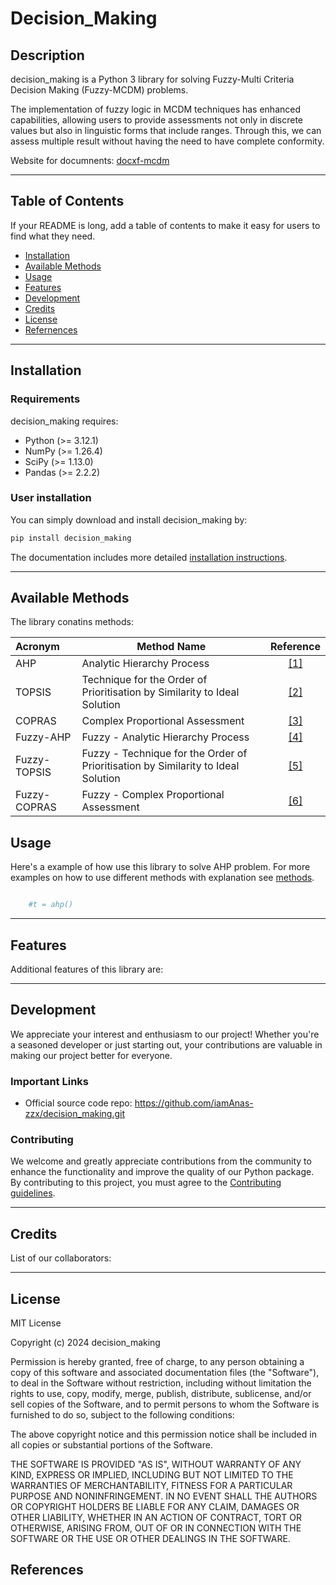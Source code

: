 
# Decision_Making

## Description

decision_making is a Python 3 library for solving Fuzzy-Multi Criteria Decision Making (Fuzzy-MCDM) problems.

The implementation of fuzzy logic in MCDM techniques has enhanced capabilities, allowing users to provide assessments not only in discrete values but also in linguistic forms that include ranges. Through this, we can assess multiple result without having the need to have complete conformity.

Website for documnents: [docxf-mcdm](http://)

---

## Table of Contents 

If your README is long, add a table of contents to make it easy for users to find what they need.

- [Installation](#installation)
- [Available Methods](#availablemethods)
- [Usage](#usage)
- [Features](#features)
- [Development](#development)
- [Credits](#credits)
- [License](#license)
- [Refernences](#references)

---

## Installation

### Requirements

decision_making requires:

- Python (>= 3.12.1)
- NumPy (>= 1.26.4)
- SciPy (>= 1.13.0)
- Pandas (>= 2.2.2)

### User installation

You can simply download and install decision_making by: 
```bash
pip install decision_making
```
The documentation includes more detailed [installation instructions](https://).

---

## Available Methods

The library conatins methods:

|  Acronym            	|  Method Name                                                                      |                Reference                 |
| :-------------------- | --------------------------------------------------------------------------------- | :--------------------------------------: |
|  AHP             	|  Analytic Hierarchy Process         |               [[1]](#c1)                 |
|  TOPSIS              	|  Technique for the Order of Prioritisation by Similarity to Ideal Solution                |               [[2]](#c2)                 |
|  COPRAS             	|  Complex Proportional Assessment                                                  |               [[3]](#c3)                 |
|  Fuzzy-AHP        	|  Fuzzy - Analytic Hierarchy Process      |   [[4]](#c4)      |
|  Fuzzy-TOPSIS              	|  Fuzzy - Technique for the Order of Prioritisation by Similarity to Ideal Solution    |               [[5]](#c5)                 |
|  Fuzzy-COPRAS             	|  Fuzzy - Complex Proportional Assessment                                |               [[6]](#c6)                 |


## Usage

Here's a example of how use this library to solve AHP problem.
For more examples on how to use different methods with explanation see [methods](https://).
```python

    #t = ahp()

```


---

## Features

Additional features of this library are:


---

## Development

We appreciate your interest and enthusiasm to our project! Whether you're a seasoned developer or just starting out, your contributions are valuable in making our project better for everyone.

### Important Links

- Official source code repo: https://github.com/iamAnas-zzx/decision_making.git

### Contributing

We welcome and greatly appreciate contributions from the community to enhance the functionality and improve the quality of our Python package. By contributing to this project, you must agree to the
[Contributing guidelines](https://).

---

## Credits

List of our collaborators:


---

## License

MIT License

Copyright (c) 2024 decision_making

Permission is hereby granted, free of charge, to any person obtaining a copy
of this software and associated documentation files (the "Software"), to deal
in the Software without restriction, including without limitation the rights
to use, copy, modify, merge, publish, distribute, sublicense, and/or sell
copies of the Software, and to permit persons to whom the Software is
furnished to do so, subject to the following conditions:

The above copyright notice and this permission notice shall be included in all
copies or substantial portions of the Software.

THE SOFTWARE IS PROVIDED "AS IS", WITHOUT WARRANTY OF ANY KIND, EXPRESS OR
IMPLIED, INCLUDING BUT NOT LIMITED TO THE WARRANTIES OF MERCHANTABILITY,
FITNESS FOR A PARTICULAR PURPOSE AND NONINFRINGEMENT. IN NO EVENT SHALL THE
AUTHORS OR COPYRIGHT HOLDERS BE LIABLE FOR ANY CLAIM, DAMAGES OR OTHER
LIABILITY, WHETHER IN AN ACTION OF CONTRACT, TORT OR OTHERWISE, ARISING FROM,
OUT OF OR IN CONNECTION WITH THE SOFTWARE OR THE USE OR OTHER DEALINGS IN THE
SOFTWARE.


## References